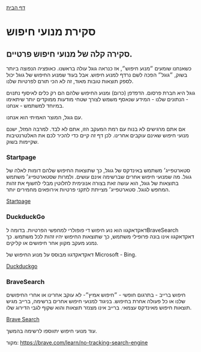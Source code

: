 [דף הבית](index.md)

# סקירת מנועי חיפוש

## סקירה קלה של מנועי חיפוש פרטיים.
כשאנחנו שומעים ״מנוע חיפוש״, אז כנראה גוגל עולה בראשנו. כאופציה הנפוצה ביותר בשוק, ״גוגל״ הפכה לשם נרדף למנוע חיפוש. אבל בעוד שמנוע החיפוש של גוגל יכול לספק תוצאות טובות מאוד, זה לא הכי תורם לפרטיות שלנו.

גוגל היא חברת פרסום. הדפדפן (כרום) ומנוע החיפוש שלהם הם רק כלים לאיסוף נתנוים - הנתונים שלנו - המידע שנאסף משמש לצורך שטחי מודעות ממוקדים יותר שיתאימו במיוחד למשתמש - אנחנו. 

עם גוגל, המוצר האמיתי הוא אנחנו.

אם אתם מרגישים לא בנוח עם רמת המעקב הזו, אתם לא לבד. למרבה המזל, ישנם מנועי חיפוש שאינם עוקבים אחרינו. לכן דף זה קיים כדי להכיר לכם את האלטרנטיבות שקיימות בשוק.

### Startpage
סטארטפייג׳ משתמש באינדקס של גוגל, כך שתוצאות החיפוש שלהם דומות לאלה של גוגל. מה שמנועי חיפוש אחרים שברשימה אינם עושים. ולמרות שסטארטפייג׳ משתמש בתוצאות של גוגל, הוא עושה זאת בצורה אנונימית לחלוטין מבלי לחשוף את זהות המחפש לגוגל. סטארטפייג׳ מצייתת לתקני פרטיות אירופאים מחמירים יותר.

<a href="startpage.com" target="_blank">Startpage</a>

### DuckduckGo
דאקדאקגוו הוא נוע חיפוש די פופולרי למחפשי הפרטיות. בדומה לBraveSearch דאקדאקגוו אינו בונה פרופילי משתמש, כך שתוצאות החיפוש יהיו זהות לכל משתמש. כך נמנע מעקב מקוון אחר חיפושים או קליקים.

דאקדאקדגוו מבוסס על מנוע החיפוש של Microsoft - Bing.

<a href="duckduckgo.com" target="_blank">Duckduckgo</a>

### BraveSearch
חיפוש ברייב - בתרגום חופשי - ״חיפוש אמיץ״- לא עוקב אחרינו או אחרי החיפושים שלנו או כל פעולה אחרת בחיפוש. בניגוד למנועי חיפוש אחרים ברשימה, ברייב מגיש תוצאות חיפוש מאינדקס עצמאי.  ברייב אינו מצנזר תוצאות והוא שקוף לגבי הדירוג שלו. 

<a href="search.brave.com" target="_blank">Brave Search</a>


עוד מנועי חיפוש יתווספו לרשימה בהמשך.

מקור: 
<a href="https://brave.com/learn/no-tracking-search-engine" target="_blank">https://brave.com/learn/no-tracking-search-engine</a>
